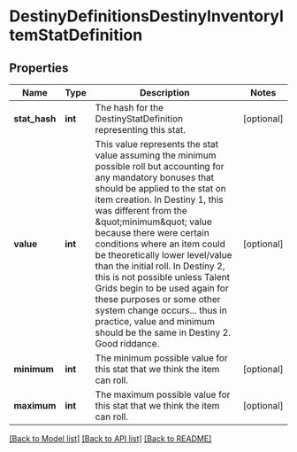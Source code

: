 # DestinyDefinitionsDestinyInventoryItemStatDefinition

## Properties
Name | Type | Description | Notes
------------ | ------------- | ------------- | -------------
**stat_hash** | **int** | The hash for the DestinyStatDefinition representing this stat. | [optional] 
**value** | **int** | This value represents the stat value assuming the minimum possible roll  but accounting for any mandatory bonuses that should be applied to the stat on item creation.    In Destiny 1, this was different from the \&quot;minimum\&quot; value because there were certain conditions  where an item could be theoretically lower level/value than the initial roll.      In Destiny 2, this is not possible unless Talent Grids begin to be used again for these purposes or some other  system change occurs... thus in practice, value and minimum should be the same in Destiny 2.  Good riddance. | [optional] 
**minimum** | **int** | The minimum possible value for this stat that we think the item can roll. | [optional] 
**maximum** | **int** | The maximum possible value for this stat that we think the item can roll. | [optional] 

[[Back to Model list]](../README.md#documentation-for-models) [[Back to API list]](../README.md#documentation-for-api-endpoints) [[Back to README]](../README.md)



